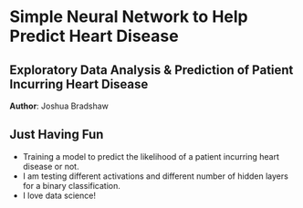 # Simple Neural Network to Help Predict Heart Disease
## Exploratory Data Analysis & Prediction of Patient Incurring Heart Disease

**Author**: Joshua Bradshaw

## Just Having Fun
* Training a model to predict the likelihood of a patient incurring heart disease or not.
* I am testing different activations and different number of hidden layers for a binary classification.
* I love data science!
